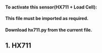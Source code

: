 #### To activate this sensor(HX711 + Load Cell):
#### This file must be imported as required.

#### Download hx711.py from the current file.




## 1. HX711



